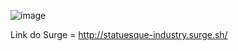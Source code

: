 ![image](https://user-images.githubusercontent.com/84422472/179324225-79efd370-4b59-4bf7-b2bc-af8f6197c8bb.png)

Link do Surge = http://statuesque-industry.surge.sh/
